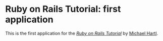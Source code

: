# Ruby on Rails Tutorial: first application

This is the first application for the [*Ruby on Rails Tutorial*](http://railstutorial.org/)
by [Michael Hartl](http://michalehartl.com).
